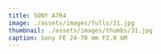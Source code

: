 ```yaml
---
title: SONY A7R4
image: ./assets/images/fulls/31.jpg
thumbnail: ./assets/images/thumbs/31.jpg
caption: Sony FE 24-70 mm F2.8 GM
---
```

